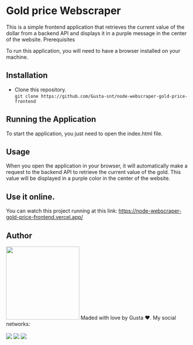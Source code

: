 # Gold price Webscraper

This is a simple frontend application that retrieves the current value of the dollar from a backend API and displays it in a purple message in the center of the website.
Prerequisites

To run this application, you will need to have a browser installed on your machine.

## Installation
- Clone this repository.  
`git clone https://github.com/Gusta-snt/node-webscraper-gold-price-frontend`

## Running the Application

To start the application, you just need to open the index.html file.

## Usage

When you open the application in your browser, it will automatically make a request to the backend API to retrieve the current value of the gold. This value will be displayed in a purple color in the center of the website.

## Use it online.
You can watch this project running at this link:
  https://node-webscraper-gold-price-frontend.vercel.app/

## Author
<img src="https://i.ibb.co/zmSvf43/Gustavo.png" width="200px">
Maded with love by Gusta ❤️. My social networks:<br/><br/>
<a href="https://www.instagram.com/gustavo_santosfr/" target="_blank"><img src="https://img.shields.io/badge/Instagram-E4405F?style=for-the-badge&logo=instagram&logoColor=white" target="_blank"></a>
<a href="https://www.linkedin.com/in/gustavo-ferreira-dos-santos-a3b6b1231/" target="_blank"><img src="https://img.shields.io/badge/LinkedIn-0077B5?style=for-the-badge&logo=linkedin&logoColor=white" target="_blank"></a>
<a href="https://github.com/Gusta-snt" target="_blank"><img src="https://img.shields.io/badge/GitHub-100000?style=for-the-badge&logo=github&logoColor=white" target="_blank"></a>
